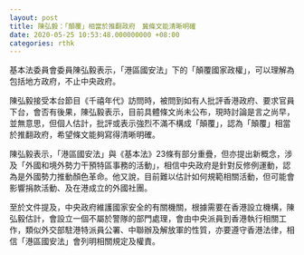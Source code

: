 ```yaml
---
layout: post
title: 陳弘毅：「顛覆」相當於推翻政府　冀條文能清晰明確
date: 2020-05-25 10:53:48.000000000 +08:00
categories: rthk
---
```


基本法委員會委員陳弘毅表示，「港區國安法」下的「顛覆國家政權」，可以理解為包括地方政府，不止中央政府。

陳弘毅接受本台節目《千禧年代》訪問時，被問到如有人批評香港政府、要求官員下台，會否有後果，陳弘毅表示，目前具體條文尚未公布，現時討論是言之尚早，並無意思，但個人估計，批評或表示強烈不滿不構成「顛覆」，認為「顛覆」相當於推翻政府，希望條文能夠寫得清晰明確。

陳弘毅表示，「港區國安法」與《基本法》23條有部分重疊，但亦提出新概念，涉及「外國和境外勢力干預特區事務的活動」，相信中央政府是針對反修例運動，認為是外國勢力推動顏色革命。他又說，目前難以估計如何規範相關活動，但可能會影響捐款活動、及在港成立的外國社團。

至於文件提及，中央政府維護國家安全的有關機關，根據需要在香港設立機構，陳弘毅估計，會設立一個不屬於警隊的部門處理，會由中央派員到香港執行相關工作，類似外交部駐港特派員公署、中聯辦及解放軍的性質，亦要遵守香港法律，相信「港區國安法」會列明相關規定及權責。
